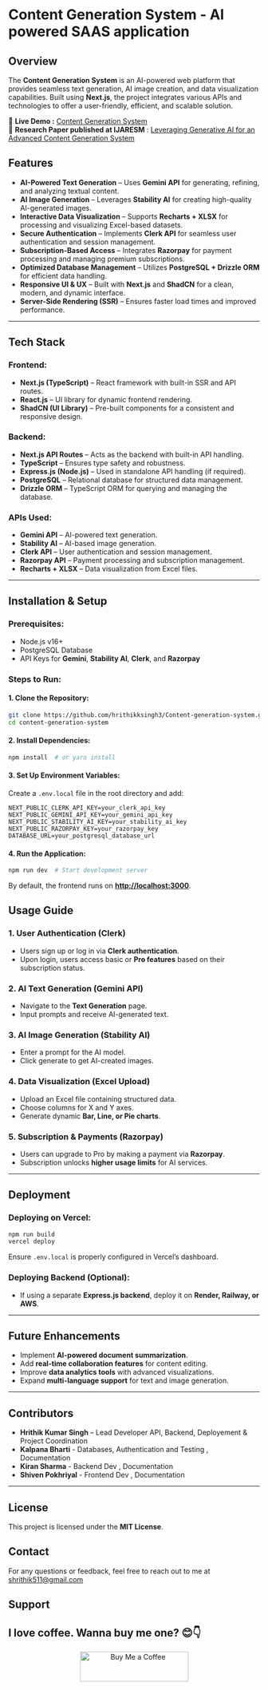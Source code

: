 # Content Generation System - AI powered SAAS application

## Overview

The **Content Generation System** is an AI-powered web platform that provides seamless text generation, AI image creation, and data visualization capabilities. Built using **Next.js**, the project integrates various APIs and technologies to offer a user-friendly, efficient, and scalable solution.

🔗 **Live Demo :** [Content Generation System](https://content-generation-system.onrender.com)\
📄 **Research Paper published at IJARESM** : [Leveraging Generative AI for an Advanced Content Generation System](https://www.ijaresm.com/leveraging-generative-ai-for-an-advanced-content-generation-system-a-comprehensive-framework)

## Features

- **AI-Powered Text Generation** – Uses **Gemini API** for generating, refining, and analyzing textual content.
- **AI Image Generation** – Leverages **Stability AI** for creating high-quality AI-generated images.
- **Interactive Data Visualization** – Supports **Recharts + XLSX** for processing and visualizing Excel-based datasets.
- **Secure Authentication** – Implements **Clerk API** for seamless user authentication and session management.
- **Subscription-Based Access** – Integrates **Razorpay** for payment processing and managing premium subscriptions.
- **Optimized Database Management** – Utilizes **PostgreSQL + Drizzle ORM** for efficient data handling.
- **Responsive UI & UX** – Built with **Next.js** and **ShadCN** for a clean, modern, and dynamic interface.
- **Server-Side Rendering (SSR)** – Ensures faster load times and improved performance.

---

## Tech Stack

### Frontend:

- **Next.js (TypeScript)** – React framework with built-in SSR and API routes.
- **React.js** – UI library for dynamic frontend rendering.
- **ShadCN (UI Library)** – Pre-built components for a consistent and responsive design.

### Backend:

- **Next.js API Routes** – Acts as the backend with built-in API handling.
- **TypeScript** – Ensures type safety and robustness.
- **Express.js (Node.js)** – Used in standalone API handling (if required).
- **PostgreSQL** – Relational database for structured data management.
- **Drizzle ORM** – TypeScript ORM for querying and managing the database.

### APIs Used:

- **Gemini API** – AI-powered text generation.
- **Stability AI** – AI-based image generation.
- **Clerk API** – User authentication and session management.
- **Razorpay API** – Payment processing and subscription management.
- **Recharts + XLSX** – Data visualization from Excel files.

---

## Installation & Setup

### Prerequisites:

- Node.js v16+
- PostgreSQL Database
- API Keys for **Gemini**, **Stability AI**, **Clerk**, and **Razorpay**

### Steps to Run:

#### 1. Clone the Repository:

```bash
git clone https://github.com/hrithikksingh3/Content-generation-system.git
cd content-generation-system
```

#### 2. Install Dependencies:

```bash
npm install  # or yarn install
```

#### 3. Set Up Environment Variables:

Create a `.env.local` file in the root directory and add:

```env
NEXT_PUBLIC_CLERK_API_KEY=your_clerk_api_key
NEXT_PUBLIC_GEMINI_API_KEY=your_gemini_api_key
NEXT_PUBLIC_STABILITY_AI_KEY=your_stability_ai_key
NEXT_PUBLIC_RAZORPAY_KEY=your_razorpay_key
DATABASE_URL=your_postgresql_database_url
```

#### 4. Run the Application:

```bash
npm run dev  # Start development server
```

By default, the frontend runs on **[http://localhost:3000](http://localhost:3000)**.


## Usage Guide

### 1. User Authentication (Clerk)

- Users sign up or log in via **Clerk authentication**.
- Upon login, users access basic or **Pro features** based on their subscription status.

### 2. AI Text Generation (Gemini API)

- Navigate to the **Text Generation** page.
- Input prompts and receive AI-generated text.

### 3. AI Image Generation (Stability AI)

- Enter a prompt for the AI model.
- Click generate to get AI-created images.

### 4. Data Visualization (Excel Upload)

- Upload an Excel file containing structured data.
- Choose columns for X and Y axes.
- Generate dynamic **Bar, Line, or Pie charts**.

### 5. Subscription & Payments (Razorpay)

- Users can upgrade to Pro by making a payment via **Razorpay**.
- Subscription unlocks **higher usage limits** for AI services.

---

## Deployment

### Deploying on Vercel:

```bash
npm run build
vercel deploy
```

Ensure `.env.local` is properly configured in Vercel’s dashboard.

### Deploying Backend (Optional):

- If using a separate **Express.js backend**, deploy it on **Render, Railway, or AWS**.

---

## Future Enhancements

- Implement **AI-powered document summarization**.
- Add **real-time collaboration features** for content editing.
- Improve **data analytics tools** with advanced visualizations.
- Expand **multi-language support** for text and image generation.

---

## Contributors

- **Hrithik Kumar Singh** – Lead Developer API, Backend, Deployement & Project Coordination
- **Kalpana Bharti** - Databases, Authentication and Testing , Documentation
- **Kiran Sharma** - Backend Dev , Documentation
- **Shiven Pokhriyal** - Frontend Dev , Documentation

---

## License

This project is licensed under the **MIT License**.

## Contact

For any questions or feedback, feel free to reach out to me at shrithik511@gmail.com

## Support

<h2>I love coffee. Wanna buy me one? 😊👇</h2>
<p align="center">
  <a href="https://www.buymeacoffee.com/codersvoice" target="_blank">
    <img src="https://cdn.buymeacoffee.com/buttons/v2/default-yellow.png" alt="Buy Me a Coffee" style="height: 60px !important;width: 217px !important;" >
  </a>
</p>

